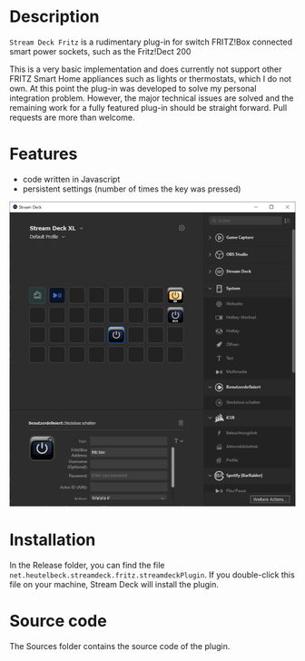 # Description

`Stream Deck Fritz` is a rudimentary plug-in for switch FRITZ!Box connected smart power sockets, such as the Fritz!Dect 200

This is a very basic implementation and does currently not support other FRITZ Smart Home appliances such as lights or thermostats, which I do not own. At this point the plug-in was developed to solve my personal integration problem.
However, the major technical issues are solved and the remaining work for a fully featured plug-in should be straight forward. Pull requests are more than welcome.

# Features
- code written in Javascript
- persistent settings (number of times the key was pressed)

![](screenshot.png)


# Installation

In the Release folder, you can find the file `net.heutelbeck.streamdeck.fritz.streamdeckPlugin`. If you double-click this file on your machine, Stream Deck will install the plugin.

# Source code

The Sources folder contains the source code of the plugin.

